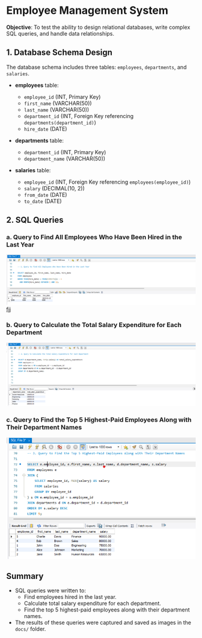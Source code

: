 # Employee Management System

**Objective**: To test the ability to design relational databases, write complex SQL queries, and handle data relationships.

## 1. Database Schema Design

The database schema includes three tables: `employees`, `departments`, and `salaries`.

- **employees** table:
  - `employee_id` (INT, Primary Key)
  - `first_name` (VARCHAR(50))
  - `last_name` (VARCHAR(50))
  - `department_id` (INT, Foreign Key referencing `departments(department_id)`)
  - `hire_date` (DATE)

- **departments** table:
  - `department_id` (INT, Primary Key)
  - `department_name` (VARCHAR(50))

- **salaries** table:
  - `employee_id` (INT, Foreign Key referencing `employees(employee_id)`)
  - `salary` (DECIMAL(10, 2))
  - `from_date` (DATE)
  - `to_date` (DATE)
 
## 2. SQL Queries

### a. Query to Find All Employees Who Have Been Hired in the Last Year

![Query Result - Hired in Last Year](docs/question_1.png)
[fjj
]()
### b. Query to Calculate the Total Salary Expenditure for Each Department

![Query Result - Total Salary Expenditure](docs/qustion_2.png)

### c. Query to Find the Top 5 Highest-Paid Employees Along with Their Department Names

![Query Result - Top 5 Highest-Paid Employees](docs/question_3.png)

## Summary

- SQL queries were written to:
  - Find employees hired in the last year.
  - Calculate total salary expenditure for each department.
  - Find the top 5 highest-paid employees along with their department names.
- The results of these queries were captured and saved as images in the `docs/` folder.
